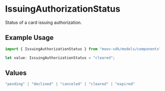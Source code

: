 # IssuingAuthorizationStatus

Status of a card issuing authorization.

## Example Usage

```typescript
import { IssuingAuthorizationStatus } from "moov-sdk/models/components";

let value: IssuingAuthorizationStatus = "cleared";
```

## Values

```typescript
"pending" | "declined" | "canceled" | "cleared" | "expired"
```